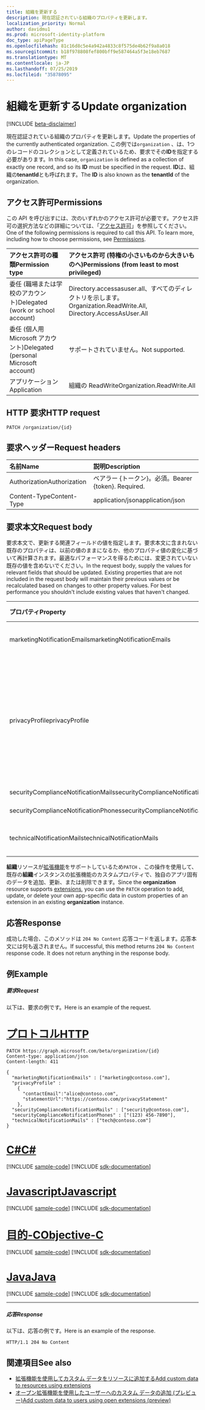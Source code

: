 ```yaml
---
title: 組織を更新する
description: 現在認証されている組織のプロパティを更新します。
localization_priority: Normal
author: davidmu1
ms.prod: microsoft-identity-platform
doc_type: apiPageType
ms.openlocfilehash: 81c16d8c5e4a942a4833c8f575de4b62f9a8a018
ms.sourcegitcommit: b18f978808fef800bff9e587464a5f3e18eb7687
ms.translationtype: MT
ms.contentlocale: ja-JP
ms.lasthandoff: 07/25/2019
ms.locfileid: "35878095"
---
```

# <a name="update-organization"></a><span data-ttu-id="fa1ab-103">組織を更新する</span><span class="sxs-lookup"><span data-stu-id="fa1ab-103">Update organization</span></span>

[!INCLUDE [beta-disclaimer](../../includes/beta-disclaimer.md)]

<span data-ttu-id="fa1ab-104">現在認証されている組織のプロパティを更新します。</span><span class="sxs-lookup"><span data-stu-id="fa1ab-104">Update the properties of the currently authenticated organization.</span></span> <span data-ttu-id="fa1ab-105">この例では`organization` 、は、1つのレコードのコレクションとして定義されているため、要求でその**ID**を指定する必要があります。</span><span class="sxs-lookup"><span data-stu-id="fa1ab-105">In this case, `organization` is defined as a collection of exactly one record, and so its **ID** must be specified in the request.</span></span>  <span data-ttu-id="fa1ab-106">**ID**は、組織の**tenantId**とも呼ばれます。</span><span class="sxs-lookup"><span data-stu-id="fa1ab-106">The **ID** is also known as the **tenantId** of the organization.</span></span>

## <a name="permissions"></a><span data-ttu-id="fa1ab-107">アクセス許可</span><span class="sxs-lookup"><span data-stu-id="fa1ab-107">Permissions</span></span>

<span data-ttu-id="fa1ab-p102">この API を呼び出すには、次のいずれかのアクセス許可が必要です。アクセス許可の選択方法などの詳細については、「[アクセス許可](/graph/permissions-reference)」を参照してください。</span><span class="sxs-lookup"><span data-stu-id="fa1ab-p102">One of the following permissions is required to call this API. To learn more, including how to choose permissions, see [Permissions](/graph/permissions-reference).</span></span>

|<span data-ttu-id="fa1ab-110">アクセス許可の種類</span><span class="sxs-lookup"><span data-stu-id="fa1ab-110">Permission type</span></span> | <span data-ttu-id="fa1ab-111">アクセス許可 (特権の小さいものから大きいものへ)</span><span class="sxs-lookup"><span data-stu-id="fa1ab-111">Permissions (from least to most privileged)</span></span> |
|:--------------------|:---------------------------------------------------------|
|<span data-ttu-id="fa1ab-112">委任 (職場または学校のアカウント)</span><span class="sxs-lookup"><span data-stu-id="fa1ab-112">Delegated (work or school account)</span></span> | <span data-ttu-id="fa1ab-113">Directory.accessasuser.all、すべてのディレクトリを示します。</span><span class="sxs-lookup"><span data-stu-id="fa1ab-113">Organization.ReadWrite.All, Directory.AccessAsUser.All</span></span> |
|<span data-ttu-id="fa1ab-114">委任 (個人用 Microsoft アカウント)</span><span class="sxs-lookup"><span data-stu-id="fa1ab-114">Delegated (personal Microsoft account)</span></span> | <span data-ttu-id="fa1ab-115">サポートされていません。</span><span class="sxs-lookup"><span data-stu-id="fa1ab-115">Not supported.</span></span> |
|<span data-ttu-id="fa1ab-116">アプリケーション</span><span class="sxs-lookup"><span data-stu-id="fa1ab-116">Application</span></span> | <span data-ttu-id="fa1ab-117">組織の ReadWrite</span><span class="sxs-lookup"><span data-stu-id="fa1ab-117">Organization.ReadWrite.All</span></span> |

## <a name="http-request"></a><span data-ttu-id="fa1ab-118">HTTP 要求</span><span class="sxs-lookup"><span data-stu-id="fa1ab-118">HTTP request</span></span>

<!-- { "blockType": "ignored" } -->

```http
PATCH /organization/{id}
```

## <a name="request-headers"></a><span data-ttu-id="fa1ab-119">要求ヘッダー</span><span class="sxs-lookup"><span data-stu-id="fa1ab-119">Request headers</span></span>

| <span data-ttu-id="fa1ab-120">名前</span><span class="sxs-lookup"><span data-stu-id="fa1ab-120">Name</span></span>       | <span data-ttu-id="fa1ab-121">説明</span><span class="sxs-lookup"><span data-stu-id="fa1ab-121">Description</span></span>|
|:-----------|:----------|
| <span data-ttu-id="fa1ab-122">Authorization</span><span class="sxs-lookup"><span data-stu-id="fa1ab-122">Authorization</span></span>  | <span data-ttu-id="fa1ab-p103">ベアラー {トークン}。必須。</span><span class="sxs-lookup"><span data-stu-id="fa1ab-p103">Bearer {token}. Required.</span></span> |
| <span data-ttu-id="fa1ab-125">Content-Type</span><span class="sxs-lookup"><span data-stu-id="fa1ab-125">Content-Type</span></span>   | <span data-ttu-id="fa1ab-126">application/json</span><span class="sxs-lookup"><span data-stu-id="fa1ab-126">application/json</span></span> |


## <a name="request-body"></a><span data-ttu-id="fa1ab-127">要求本文</span><span class="sxs-lookup"><span data-stu-id="fa1ab-127">Request body</span></span>

<span data-ttu-id="fa1ab-p104">要求本文で、更新する関連フィールドの値を指定します。要求本文に含まれない既存のプロパティは、以前の値のままになるか、他のプロパティ値の変化に基づいて再計算されます。最適なパフォーマンスを得るためには、変更されていない既存の値を含めないでください。</span><span class="sxs-lookup"><span data-stu-id="fa1ab-p104">In the request body, supply the values for relevant fields that should be updated. Existing properties that are not included in the request body will maintain their previous values or be recalculated based on changes to other property values. For best performance you shouldn't include existing values that haven't changed.</span></span>

| <span data-ttu-id="fa1ab-131">プロパティ</span><span class="sxs-lookup"><span data-stu-id="fa1ab-131">Property</span></span>  | <span data-ttu-id="fa1ab-132">型</span><span class="sxs-lookup"><span data-stu-id="fa1ab-132">Type</span></span> |<span data-ttu-id="fa1ab-133">説明</span><span class="sxs-lookup"><span data-stu-id="fa1ab-133">Description</span></span>|
|:---------------|:--------|:----------|
|<span data-ttu-id="fa1ab-134">marketingNotificationEmails</span><span class="sxs-lookup"><span data-stu-id="fa1ab-134">marketingNotificationEmails</span></span>|<span data-ttu-id="fa1ab-135">文字列コレクション</span><span class="sxs-lookup"><span data-stu-id="fa1ab-135">String collection</span></span>|                                        <span data-ttu-id="fa1ab-136">**注**: Null は許容されません。</span><span class="sxs-lookup"><span data-stu-id="fa1ab-136">**Notes**: not nullable.</span></span>            |
|<span data-ttu-id="fa1ab-137">privacyProfile</span><span class="sxs-lookup"><span data-stu-id="fa1ab-137">privacyProfile</span></span>|[<span data-ttu-id="fa1ab-138">privacyProfile</span><span class="sxs-lookup"><span data-stu-id="fa1ab-138">privacyProfile</span></span>](../resources/privacyprofile.md)|<span data-ttu-id="fa1ab-139">組織のプライバシー プロファイル (statementUrl と contactEmail を設定します)。</span><span class="sxs-lookup"><span data-stu-id="fa1ab-139">The privacy profile of an organization (set statementUrl and contactEmail).</span></span>            |
|<span data-ttu-id="fa1ab-140">securityComplianceNotificationMails</span><span class="sxs-lookup"><span data-stu-id="fa1ab-140">securityComplianceNotificationMails</span></span>|<span data-ttu-id="fa1ab-141">String collection</span><span class="sxs-lookup"><span data-stu-id="fa1ab-141">String collection</span></span>||
|<span data-ttu-id="fa1ab-142">securityComplianceNotificationPhones</span><span class="sxs-lookup"><span data-stu-id="fa1ab-142">securityComplianceNotificationPhones</span></span>|<span data-ttu-id="fa1ab-143">String コレクション</span><span class="sxs-lookup"><span data-stu-id="fa1ab-143">String collection</span></span>||
|<span data-ttu-id="fa1ab-144">technicalNotificationMails</span><span class="sxs-lookup"><span data-stu-id="fa1ab-144">technicalNotificationMails</span></span>|<span data-ttu-id="fa1ab-145">String collection</span><span class="sxs-lookup"><span data-stu-id="fa1ab-145">String collection</span></span>|                                        <span data-ttu-id="fa1ab-146">**注**: Null は許容されません。</span><span class="sxs-lookup"><span data-stu-id="fa1ab-146">**Notes**: not nullable.</span></span>            |

<span data-ttu-id="fa1ab-147">**組織**リソースが[拡張機能](/graph/extensibility-overview)をサポートしているため`PATCH` 、この操作を使用して、既存の**組織**インスタンスの拡張機能のカスタムプロパティで、独自のアプリ固有のデータを追加、更新、または削除できます。</span><span class="sxs-lookup"><span data-stu-id="fa1ab-147">Since the **organization** resource supports [extensions](/graph/extensibility-overview), you can use the `PATCH` operation to add, update, or delete your own app-specific data in custom properties of an extension in an existing **organization** instance.</span></span>

## <a name="response"></a><span data-ttu-id="fa1ab-148">応答</span><span class="sxs-lookup"><span data-stu-id="fa1ab-148">Response</span></span>

<span data-ttu-id="fa1ab-p105">成功した場合、このメソッドは `204 No Content` 応答コードを返します。応答本文には何も返されません。</span><span class="sxs-lookup"><span data-stu-id="fa1ab-p105">If successful, this method returns `204 No Content` response code. It does not return anything in the response body.</span></span>

## <a name="example"></a><span data-ttu-id="fa1ab-151">例</span><span class="sxs-lookup"><span data-stu-id="fa1ab-151">Example</span></span>
##### <a name="request"></a><span data-ttu-id="fa1ab-152">要求</span><span class="sxs-lookup"><span data-stu-id="fa1ab-152">Request</span></span>
<span data-ttu-id="fa1ab-153">以下は、要求の例です。</span><span class="sxs-lookup"><span data-stu-id="fa1ab-153">Here is an example of the request.</span></span>

# <a name="httptabhttp"></a>[<span data-ttu-id="fa1ab-154">プロトコル</span><span class="sxs-lookup"><span data-stu-id="fa1ab-154">HTTP</span></span>](#tab/http)
<!-- {
  "blockType": "request",
  "name": "update_organization"
}-->

```http
PATCH https://graph.microsoft.com/beta/organization/{id}
Content-type: application/json
Content-length: 411

{
  "marketingNotificationEmails" : ["marketing@contoso.com"],
  "privacyProfile" :
    {
      "contactEmail":"alice@contoso.com",
      "statementUrl":"https://contoso.com/privacyStatement"
    },
  "securityComplianceNotificationMails" : ["security@contoso.com"],
  "securityComplianceNotificationPhones" : ["(123) 456-7890"],
  "technicalNotificationMails" : ["tech@contoso.com"]
}
```
# <a name="ctabcsharp"></a>[<span data-ttu-id="fa1ab-155">C#</span><span class="sxs-lookup"><span data-stu-id="fa1ab-155">C#</span></span>](#tab/csharp)
[!INCLUDE [sample-code](../includes/snippets/csharp/update-organization-csharp-snippets.md)]
[!INCLUDE [sdk-documentation](../includes/snippets/snippets-sdk-documentation-link.md)]

# <a name="javascripttabjavascript"></a>[<span data-ttu-id="fa1ab-156">Javascript</span><span class="sxs-lookup"><span data-stu-id="fa1ab-156">Javascript</span></span>](#tab/javascript)
[!INCLUDE [sample-code](../includes/snippets/javascript/update-organization-javascript-snippets.md)]
[!INCLUDE [sdk-documentation](../includes/snippets/snippets-sdk-documentation-link.md)]

# <a name="objective-ctabobjc"></a>[<span data-ttu-id="fa1ab-157">目的-C</span><span class="sxs-lookup"><span data-stu-id="fa1ab-157">Objective-C</span></span>](#tab/objc)
[!INCLUDE [sample-code](../includes/snippets/objc/update-organization-objc-snippets.md)]
[!INCLUDE [sdk-documentation](../includes/snippets/snippets-sdk-documentation-link.md)]

# <a name="javatabjava"></a>[<span data-ttu-id="fa1ab-158">Java</span><span class="sxs-lookup"><span data-stu-id="fa1ab-158">Java</span></span>](#tab/java)
[!INCLUDE [sample-code](../includes/snippets/java/update-organization-java-snippets.md)]
[!INCLUDE [sdk-documentation](../includes/snippets/snippets-sdk-documentation-link.md)]

---


##### <a name="response"></a><span data-ttu-id="fa1ab-159">応答</span><span class="sxs-lookup"><span data-stu-id="fa1ab-159">Response</span></span>

<span data-ttu-id="fa1ab-160">以下は、応答の例です。</span><span class="sxs-lookup"><span data-stu-id="fa1ab-160">Here is an example of the response.</span></span>
<!-- {
  "blockType": "response",
  "truncated": true,
  "@odata.type": "microsoft.graph.organization"
} -->

```http
HTTP/1.1 204 No Content
```

## <a name="see-also"></a><span data-ttu-id="fa1ab-161">関連項目</span><span class="sxs-lookup"><span data-stu-id="fa1ab-161">See also</span></span>

- [<span data-ttu-id="fa1ab-162">拡張機能を使用してカスタム データをリソースに追加する</span><span class="sxs-lookup"><span data-stu-id="fa1ab-162">Add custom data to resources using extensions</span></span>](/graph/extensibility-overview)
- [<span data-ttu-id="fa1ab-163">オープン拡張機能を使用したユーザーへのカスタム データの追加 (プレビュー)</span><span class="sxs-lookup"><span data-stu-id="fa1ab-163">Add custom data to users using open extensions (preview)</span></span>](/graph/extensibility-open-users)

<!--
- [Add custom data to groups using schema extensions (preview)](/graph/extensibility-schema-groups)
-->

<!-- uuid: 8fcb5dbc-d5aa-4681-8e31-b001d5168d79
2015-10-25 14:57:30 UTC -->
<!--
{
  "type": "#page.annotation",
  "description": "Update organization",
  "keywords": "",
  "section": "documentation",
  "tocPath": "",
  "suppressions": [
  ]
}
-->
